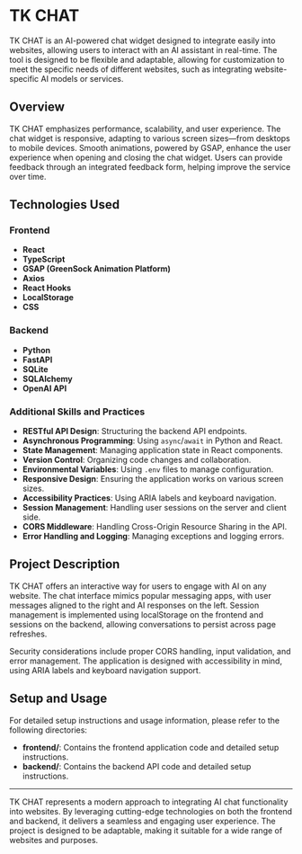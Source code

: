 # TK CHAT

TK CHAT is an AI-powered chat widget designed to integrate easily into websites, allowing users to interact with an AI assistant in real-time. The tool is designed to be flexible and adaptable, allowing for customization to meet the specific needs of different websites, such as integrating website-specific AI models or services.

## Overview

TK CHAT emphasizes performance, scalability, and user experience. The chat widget is responsive, adapting to various screen sizes—from desktops to mobile devices. Smooth animations, powered by GSAP, enhance the user experience when opening and closing the chat widget. Users can provide feedback through an integrated feedback form, helping improve the service over time.

## Technologies Used

### Frontend

- **React**
- **TypeScript**
- **GSAP (GreenSock Animation Platform)**
- **Axios**
- **React Hooks**
- **LocalStorage**
- **CSS**

### Backend

- **Python**
- **FastAPI**
- **SQLite**
- **SQLAlchemy**
- **OpenAI API**


### Additional Skills and Practices

- **RESTful API Design**: Structuring the backend API endpoints.
- **Asynchronous Programming**: Using `async`/`await` in Python and React.
- **State Management**: Managing application state in React components.
- **Version Control**: Organizing code changes and collaboration.
- **Environmental Variables**: Using `.env` files to manage configuration.
- **Responsive Design**: Ensuring the application works on various screen sizes.
- **Accessibility Practices**: Using ARIA labels and keyboard navigation.
- **Session Management**: Handling user sessions on the server and client side.
- **CORS Middleware**: Handling Cross-Origin Resource Sharing in the API.
- **Error Handling and Logging**: Managing exceptions and logging errors.

## Project Description

TK CHAT offers an interactive way for users to engage with AI on any website. The chat interface mimics popular messaging apps, with user messages aligned to the right and AI responses on the left. Session management is implemented using localStorage on the frontend and sessions on the backend, allowing conversations to persist across page refreshes.

Security considerations include proper CORS handling, input validation, and error management. The application is designed with accessibility in mind, using ARIA labels and keyboard navigation support.

## Setup and Usage

For detailed setup instructions and usage information, please refer to the following directories:

- **frontend/**: Contains the frontend application code and detailed setup instructions.
- **backend/**: Contains the backend API code and detailed setup instructions.

---

TK CHAT represents a modern approach to integrating AI chat functionality into websites. By leveraging cutting-edge technologies on both the frontend and backend, it delivers a seamless and engaging user experience. The project is designed to be adaptable, making it suitable for a wide range of websites and purposes.

